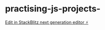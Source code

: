 # practising-js-projects-

[Edit in StackBlitz next generation editor ⚡️](https://stackblitz.com/~/github.com/DHRUV-GUPTA51/practising-js-projects-)